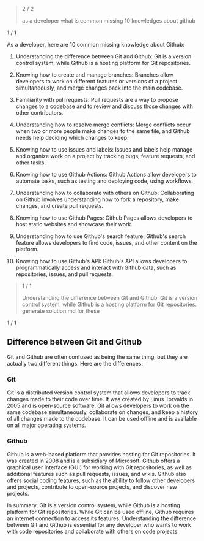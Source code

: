 > 2 / 2
> 
> as a developer what is common missing 10 knowledges about github

1 / 1

As a developer, here are 10 common missing knowledge about Github:

1.  Understanding the difference between Git and Github: Git is a version control system, while Github is a hosting platform for Git repositories.
    
2.  Knowing how to create and manage branches: Branches allow developers to work on different features or versions of a project simultaneously, and merge changes back into the main codebase.
    
3.  Familiarity with pull requests: Pull requests are a way to propose changes to a codebase and to review and discuss those changes with other contributors.
    
4.  Understanding how to resolve merge conflicts: Merge conflicts occur when two or more people make changes to the same file, and Github needs help deciding which changes to keep.
    
5.  Knowing how to use issues and labels: Issues and labels help manage and organize work on a project by tracking bugs, feature requests, and other tasks.
    
6.  Knowing how to use Github Actions: Github Actions allow developers to automate tasks, such as testing and deploying code, using workflows.
    
7.  Understanding how to collaborate with others on Github: Collaborating on Github involves understanding how to fork a repository, make changes, and create pull requests.
    
8.  Knowing how to use Github Pages: Github Pages allows developers to host static websites and showcase their work.
    
9.  Understanding how to use Github's search feature: Github's search feature allows developers to find code, issues, and other content on the platform.
    
10.  Knowing how to use Github's API: Github's API allows developers to programmatically access and interact with Github data, such as repositories, issues, and pull requests.
    

> 1 / 1
> 
> Understanding the difference between Git and Github: Git is a version control system, while Github is a hosting platform for Git repositories. generate solution md for these

1 / 1

Difference between Git and Github
---------------------------------

Git and Github are often confused as being the same thing, but they are actually two different things. Here are the differences:

### Git

Git is a distributed version control system that allows developers to track changes made to their code over time. It was created by Linus Torvalds in 2005 and is open-source software. Git allows developers to work on the same codebase simultaneously, collaborate on changes, and keep a history of all changes made to the codebase. It can be used offline and is available on all major operating systems.

### Github

Github is a web-based platform that provides hosting for Git repositories. It was created in 2008 and is a subsidiary of Microsoft. Github offers a graphical user interface (GUI) for working with Git repositories, as well as additional features such as pull requests, issues, and wikis. Github also offers social coding features, such as the ability to follow other developers and projects, contribute to open-source projects, and discover new projects.

In summary, Git is a version control system, while Github is a hosting platform for Git repositories. While Git can be used offline, Github requires an internet connection to access its features. Understanding the difference between Git and Github is essential for any developer who wants to work with code repositories and collaborate with others on code projects.
